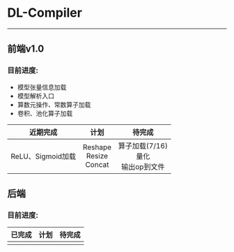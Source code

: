 # DL-Compiler
---
## 前端v1.0
### 目前进度:

- 模型张量信息加载
-  模型解析入口
- 算数元操作、常数算子加载
- 卷积、池化算子加载

|       近期完成       |               计划                |               待完成               |
|:----------------:|:-------------------------------:|:-------------------------------:|
|  ReLU、Sigmoid加载  |  Reshape<br/>Resize<br/>Concat  |  算子加载(7/16)<br/>量化<br/>输出op到文件  |
## 后端
### 目前进度:
|  已完成  |  计划  |  待完成  |
|:-----:|:----:|:-----:|
|       |      |       |